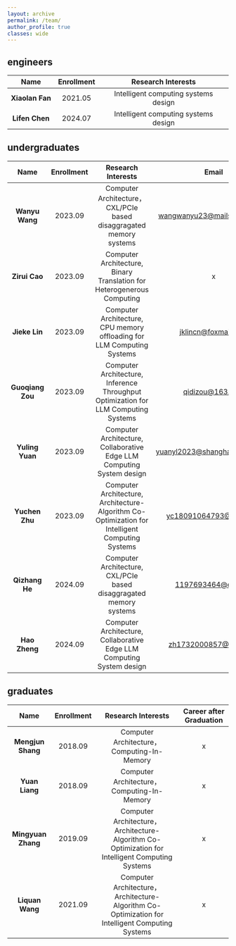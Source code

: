 ```yaml
---
layout: archive
permalink: /team/
author_profile: true
classes: wide
---
```


## engineers
|  Name |  Enrollment |  Research Interests | 
|:----------------:|:-----------------------:|:---------------------------------------------:|
|   **Xiaolan Fan**    | 2021.05 | Intelligent computing systems design |
|   **Lifen Chen**    |   2024.07   | Intelligent computing systems design|

## undergraduates
|  Name    | Enrollment |  Research Interests | Email |
|:----------------:|:-----------------------:|:-------------------------:|:-------------------------:|
|   **Wanyu Wang**    |      2023.09   | Computer Architecture，CXL/PCIe based disaggragated memory systems | wangwanyu23@mails.ucas.ac.cn |
|   **Zirui Cao**    |      2023.09   | Computer Architecture, Binary Translation for Heterogenerous Computing | x | 
|   **Jieke Lin**    |      2023.09   | Computer Architecture, CPU memory offloading for LLM Computing Systems | jklincn@foxmail.com |
|   **Guoqiang Zou**    |      2023.09   | Computer Architecture, Inference Throughput Optimization for LLM Computing Systems | qidizou@163.com |
|   **Yuling Yuan**    |      2023.09   | Computer Architecture, Collaborative Edge LLM Computing System design | yuanyl2023@shanghaitech.edu.cn |
|   **Yuchen Zhu**    |      2023.09   | Computer Architecture, Architecture-Algorithm Co-Optimization for Intelligent Computing Systems | yc18091064793@163.com |
|   **Qizhang He**    |      2024.09   | Computer Architecture, CXL/PCIe based disaggragated memory systems | 1197693464@qq.com |
|   **Hao Zheng**    |      2024.09   | Computer Architecture, Collaborative Edge LLM Computing System design | zh1732000857@126.com |

## graduates
|  Name    | Enrollment |  Research Interests | Career after Graduation |
|:----------------:|:-----------------------:|:-------------------------:|:-------------------------:|
|   **Mengjun Shang**    |      2018.09   | Computer Architecture，Computing-In-Memory | x |
|   **Yuan Liang**    |      2018.09   | Computer Architecture，Computing-In-Memory | x |
|   **Mingyuan Zhang**    |      2019.09   | Computer Architecture， Architecture-Algorithm Co-Optimization for Intelligent Computing Systems | x |
|   **Liquan Wang**    |      2021.09   | Computer Architecture， Architecture-Algorithm Co-Optimization for Intelligent Computing Systems | x |

